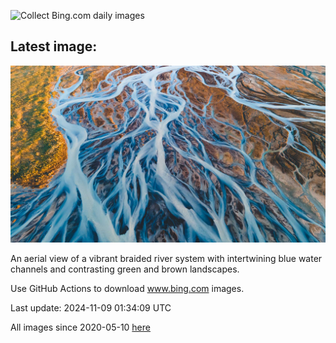 ![Collect Bing.com daily images](https://github.com/counter2015/bing-daily-images/workflows/Collect%20Bing.com%20daily%20images/badge.svg)
## Latest image:
![](images/GlacialRivers.jpg)

An aerial view of a vibrant braided river system with intertwining blue water channels and contrasting green and brown landscapes.

Use GitHub Actions to download www.bing.com images.

Last update: 2024-11-09 01:34:09 UTC

All images since 2020-05-10 [here](https://github.com/counter2015/bing-daily-images/tree/master/images)
